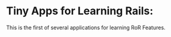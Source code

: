# Tiny Apps for Learning Rails: 

This is the first of several applications for learning RoR Features.